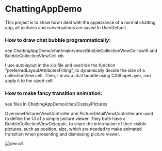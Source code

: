 # ChattingAppDemo
This project is to show how I deal with the appearance of a normal chatting app, 
all pictures and conversations are saved to UserDefault.

### How to draw chat bubble programmatically:
see ⁨ChattingAppDemo⁩/⁨chat⁩/⁨main⁩/⁨views⁩/BubbleCollectionViewCell.swift and BubbleCollectionViewCell.xib

I use autolayout in the xib file and override the function "preferredLayoutAttributesFitting",
to dynamically decide the size of a collectionView cell.
Then, I draw a chat bubble using CAShapeLayer, and apply it to the sized cell.

### How to make fancy transition animation:
see files in ⁨ChattingAppDemo⁩/⁨chat⁩/DisplayPictures

OverviewPicturesViewController and PictureDetailViewController are used to define the UI of a simple picture viewer.
They both have a BubbleCollectionViewDelegate, to share the information of their visible pictures, such as position, size,
which are needed to make animated transition when presenting and dismissing picture viewer.

![demo1](https://github.com/vanessashe/ChattingAppDemo/tree/master/MyImages/demo1.gif)

